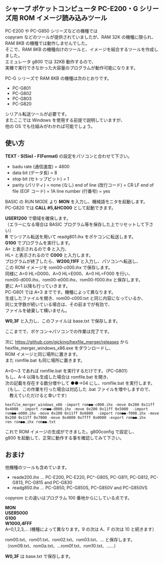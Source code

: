 ## シャープ ポケットコンピュータ PC-E200・G シリーズ用 ROM イメージ読み込みツール

PC-E200 や PC-G850 シリーズなどの機種では\
copyram などのツールが提供されていましたが、RAM 32K の機種に限られ、\
RAM 8KB の機種では動作しませんでした。\
そこで、RAM 8KB の機種向けのツールと、イメージを結合するツールを作成しました。\
エミュレータ g800 では 32KB 動作するので、\
実機で実行できなかった大容量のプログラムが動作可能になります。

PC-G シリーズで RAM 8KB の機種は次のとおりです。

- PC-G801
- PC-G802
- PC-G803
- PC-G820

シリアル転送ツールが必要です。\
またここでは Windows を使用する前提で説明していますが、\
他の OS でも仕組みがわかれば可能でしょう。

## 使い方

**TEXT - S(Sio) - F(Format)** の設定をパソコンと合わせて下さい。

- badu rate   (通信速度)       = 4800
- data bit    (データ長)       = 8
- stop bit    (セトップビット) = 1
- parity      (パリティ)       = none (なし)
  end of line (改行コード)    = CR LF
  end of file (EOF コード)    = 1A
  line number (行番号)        = yes

BASIC の RUN MODE より **MON** を入力し、機械語モニタを起動します。\
PC-G820 では **CALL #5,&HC000** として起動できます。

**USER1200** で領域を確保します。\
（エラーになる場合は BASIC プログラム等を保存した上でリセットして下さい）\
**R** でシリアル転送を用いて readg801.ihx をポケコンに転送します。\
**G100** でプログラムを実行します。\
A= と表示されるので **0** と入力、\
HL= と表示されるので **C000** と入力します。\
プログラムが終了したら、**W200,11FF** と入力し、パソコンへ転送し、\
この ROM イメージを rom00-c000.ihx で保存します。\
同様に A=0 HL=D000、A=0 HL=E000、A=0 HL=F000 を行い、\
rom00-d000.ihx、rom00-e000.ihx、rom00-f000.ihx と保存します。\
更に A=1 以降も行っていきます。\
PC-G801 では A=3 までです。機種によって異なります。\
生成したファイルを開き、rom00-c000.txt と同じ内容になっているか、\
同じ文字鉄が続いている場合は、その前までが有効で、\
ファイルを破棄して構いません。

**W0,3F** と入力し、このファイルは base.txt で保存します。

ここまでで、ポケコン→パソコンでの作業は完了です。

次に https://github.com/gicking/hexfile_merger/releases から\
hexfile_merger_windows_x86.exe をダウンロードし、\
ROM イメージと同じ場所に置きます。\
また romfile.bat も同じ場所に置きます。

A=0～3 であれば romfile.bat を実行するだけです。（PC-G801）\
もし、A-4 以降も生成した場合は romfile.bat を開き、\
次の記載を存在する数分増やして ●●→04 にし、romfile.bat を実行します。\
（もし、この作業を行った場合は対応した .bat ファイルを増やしますので、\
　教えていただけると幸いです）

```
hexfile_merger_windows_x86 -import rom●●-c000.ihx -move 0x200 0x11ff 0x4000  -import rom●●-d000.ihx -move 0x200 0x11ff 0x5000  -import rom●●-e000.ihx -move 0x200 0x11ff 0x6000  -import rom●●-f000.ihx -move 0x200 0x11ff 0x7000 -move 0x4000 0x7fff 0x0000 -export rom●●.ihx
ren rom●●.ihx rom●●.txt
```

これで ROM イメージの生成ができました。g800config で設定し、\
g800 を起動して、正常に動作する事を確認してみて下さい。

## おまけ

他機種のツールも含めています。

- reade200.ihx ... PC-E200, PC-E220, PC^-G805, PC-G811, PC-G812, PC-G813, PC-G815 and PC-G830
- readg850.ihx ... PC-G850, PC-G850S, PC-G850V and PC-G850VS

copyrom との違いはプログラム 100 番地からにしている点です。

**MON** \
**USER5000** \
**G100** \
**W1000,4FFF** \
A=0,1,2,3,... (機種によって異なります。9 の次は A、F の次は 10 と続きます）

rom00.txt、rom01.txt、rom02.txt、rom03.txt、... と保存します。\
（rom09.txt、rom0a.txt、...rom0f.txt、rom10.txt、……）

**W0,3F** は base.txt で保存します。
